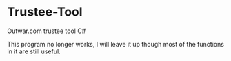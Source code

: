 # Trustee-Tool
Outwar.com trustee tool C#

This program no longer works, I will leave it up though most of the functions in it are still useful.
